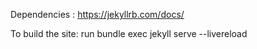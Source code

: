 Dependencies :
https://jekyllrb.com/docs/

To build the site: run 
bundle exec jekyll serve --livereload